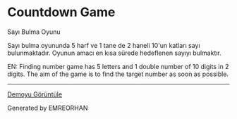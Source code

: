 # Countdown Game

Sayı Bulma Oyunu

Sayı bulma oyununda 5 harf ve 1 tane de 2 haneli 10'un katları sayı bulunmaktadır. Oyunun amacı en kısa sürede hedeflenen sayıyı bulmaktır.

EN: Finding number game has 5 letters and 1 double number of 10 digits in 2 digits. The aim of the game is to find the target number as soon as possible.

---
[Demoyu Görüntüle](https://mreorhan.github.io/Countdown-Game-Javascript/ "Demoyu Görüntüle")

Generated by EMREORHAN
